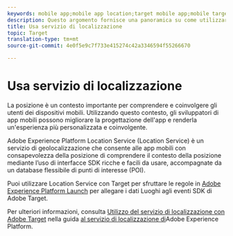 ```yaml
---
keywords: mobile app;mobile app location;target mobile app;mobile target locations;location service;adobe experience cloud location service;pois;points of interest;sdk;location
description: Questo argomento fornisce una panoramica su come utilizzare Adobe Experience Platform Location Service in Adobe Target.
title: Usa servizio di localizzazione
topic: Target
translation-type: tm+mt
source-git-commit: 4e0f5e9c7f733e415274c42a3346594f55266670

---
```



# Usa servizio di localizzazione

La posizione è un contesto importante per comprendere e coinvolgere gli utenti dei dispositivi mobili. Utilizzando questo contesto, gli sviluppatori di app mobili possono migliorare la progettazione dell'app e renderla un'esperienza più personalizzata e coinvolgente.

Adobe Experience Platform Location Service (Location Service) è un servizio di geolocalizzazione che consente alle app mobili con consapevolezza della posizione di comprendere il contesto della posizione mediante l’uso di interfacce SDK ricche e facili da usare, accompagnate da un database flessibile di punti di interesse (POI).

Puoi utilizzare Location Service con Target per sfruttare le regole in [Adobe Experience Platform Launch](https://docs.adobe.com/content/help/en/launch/using/overview.html) per allegare i dati Luoghi agli eventi SDK di Adobe Target.

Per ulteriori informazioni, consulta [Utilizzo del servizio di localizzazione con Adobe Target](https://docs.adobe.com/content/help/en/places/using/use-places-with-other-solutions/places-target/places-target.html) nella guida [al servizio di localizzazione di](https://docs.adobe.com/content/help/en/places/using/home.html)Adobe Experience Platform.

